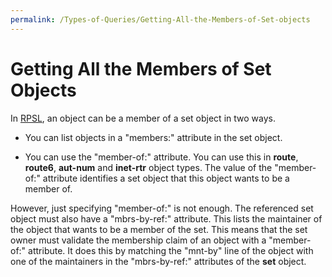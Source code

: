 ```yaml
---
permalink: /Types-of-Queries/Getting-All-the-Members-of-Set-objects
---
```


# Getting All the Members of Set Objects

In [RPSL](../RPSL-Object-Types/#rpsl-object-types), an object can be a member of a set object in two ways.

* You can list objects in a "members:" attribute in the set object.

* You can use the "member-of:" attribute. You can use this in **route**, **route6**, **aut-num** and **inet-rtr** object types. The value of the "member-of:" attribute identifies a set object that this object wants to be a member of.

However, just specifying "member-of:" is not enough. The referenced set object must also have a "mbrs-by-ref:" attribute. This lists the maintainer of the object that wants to be a member of the set. This means that the set owner must validate the membership claim of an object with a "member-of:" attribute. It does this by matching the "mnt-by" line of the object with one of the maintainers in the "mbrs-by-ref:" attributes of the **set** object.
